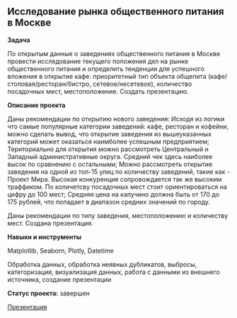 ## Исследование рынка общественного питания в Москве

**Задача**   


 По открытым данные о заведениях общественного питания в Москве провести исследование текущего положения дел на рынке общественного питания и определить тенденции для успешного вложения в открытие кафе: приоритетный тип объекта общепита (кафе/столовая/ресторан/бистро, сетевое/несетевое), количество посадочных мест, местоположение.
Создать презентацию.


**Описание проекта**


Даны рекомендации по открытию нового заведения:
Исходя из логики что самые популярные категории заведений: кафе, ресторан и кофейни, можно сделать вывод, что открытие заведения из вышеуказанных категорий может оказаться наимболее успешным предприятием;
Териториально для открытия можно рассмотреть Центральный и Западный административные округа. Средний чек здесь наиболее высок по сравнению с остальными;
Можно рассмотреть открытие заведения на одной из топ-15 улиц по количеству заведений, такие как - Проект Мира. Высокая конкуренция сопровождается так же высоким траффиком.
По количетсву посадочных мест стоит ориентироваться на цифру до 100 мест;
Средняя цена на капучино должна быть от 170 до 175 рублей, что попадает в диапазон средних значений по городу.


Даны рекомендации по типу заведения, местоположению и количеству мест. Создана презентация.


**Навыки и инструменты**  


 Matplotlib, Seaborn, Plotly, Datetime


Обработка данных, обработка неявных  дубликатов, выбросы, категоризация, визуализация данных, работа с данными из внешнего источника, создание презентации


**Статус проекта:** завершен



[Презентация]( https://disk.yandex.ru/d/kD48ygZ9jcfHIw)
